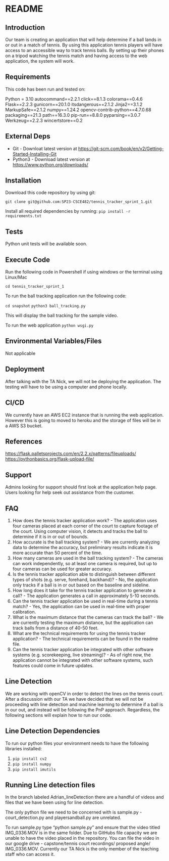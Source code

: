 # README


## Introduction ##


Our team is creating an application that will help determine if a ball lands in or out in a match of tennis. By using this application tennis players will have access to an accessible way to track tennis balls. By setting up their phones on a tripod watching the tennis match and having access to the web application, the system will work. 


## Requirements ##


This code has been run and tested on:


Python = 3.10
autocommand==2.2.1
click==8.1.3
colorama==0.4.6
Flask==2.2.3
gunicorn==20.1.0
itsdangerous==2.1.2
Jinja2==3.1.2
MarkupSafe==2.1.2
numpy==1.24.2
opencv-contrib-python==4.7.0.68
packaging==21.3
path==16.3.0
pip-run==8.8.0
pyparsing==3.0.7
Werkzeug==2.2.3
wincertstore==0.2






## External Deps  ##


* Git - Downloat latest version at https://git-scm.com/book/en/v2/Getting-Started-Installing-Git
* Python3 - Download latest version at https://www.python.org/downloads/


## Installation ##


Download this code repository by using git:


 `git clone git@github.com:SP23-CSCE482/tennis_tracker_sprint_1.git`
 
Install all required dependencies by running:
 `pip install -r requirements.txt`






## Tests ##


Python unit tests will be available soon.


## Execute Code ##


Run the following code in Powershell if using windows or the terminal using Linux/Mac


  `cd tennis_tracker_sprint_1`


To run the ball tracking application run the following code:


  `cd snapshot`
  `python3 ball_tracking.py`


This will display the ball tracking for the sample video.


To run the web application 
`python wsgi.py`


## Environmental Variables/Files ##


Not applicable




## Deployment ##


After talking with the TA Nick, we will not be deploying the application. 
The testing will have to be using a computer and phone locally. 


## CI/CD ##


We currently have an AWS EC2 instance that is running the web application. 
However this is going to moved to heroku and the storage of files will be in a AWS S3 bucket. 


## References ##
https://flask.palletsprojects.com/en/2.2.x/patterns/fileuploads/
https://pythonbasics.org/flask-upload-file/




## Support ##


Admins looking for support should first look at the application help page.
Users looking for help seek out assistance from the customer.

## FAQ ##

1. How does the tennis tracker application work? - The application uses four cameras placed at each corner of the court to capture footage of the court. Using computer  vision, it detects and tracks the ball to determine if it is in or out of bounds.
2. How accurate is the ball tracking system? - We are currently analyzing data to determine the accuracy, but preliminary results indicate it is more accurate than 50 percent of the time.
3. How many cameras are used in the ball tracking system? - The cameras can work independently, so at least one camera is required, but up to four cameras can be used for greater accuracy.
4. Is the tennis tracker application able to distinguish between different types of shots (e.g. serve, forehand, backhand)? - No, the application only tracks if a ball is in or out based on the baseline and sideline.
5. How long does it take for the tennis tracker application to generate a call? - The application generates a call in approximately 5-10 seconds.
6. Can the tennis tracker application be used in real-time during a tennis match? - Yes, the application can be used in real-time with proper calibration.
7. What is the maximum distance that the cameras can track the ball? - We are currently testing the maximum distance, but the application can track balls from a distance of 40-50 feet.
8. What are the technical requirements for using the tennis tracker application? - The technical requirements can be found in the readme file.
9. Can the tennis tracker application be integrated with other software systems (e.g. scorekeeping, live streaming)? - As of right now, the application cannot be integrated with other software systems, such features could come in future updates. 


## Line Detection ## 
We are working with openCV in order to detect the lines on the tennis court. After a discussion with our TA we have decided that we will not be proceeding with line detection and machine learning to determine if a ball is in our out, and instead will be following the PnP approach. Regardless, the following sections will explain how to run our code. 


## Line Detection Dependencies ##


To run our python files your environment needs to have the following libraries installed:
1. `pip install cv2`
2. `pip install numpy`
2. `pip install imutils`


## Running Line detection files ##
In the branch labeled Adrian_lineDetection there are a handful of videos and files that we have been using for line detection. 


The only python file we need to be concerned with is sample.py - court_detection.py and playersandball.py are unrelated. 


To run sample.py type “python sample.py” and ensure that the video titled IMG_0336.MOV is in the same folder. Due to GitHubs file capacity we are unable to have the video placed in the repository. You can file the video in our google drive - capstone/tennis court recordings/ proposed angle/ IMG_0336.MOV. Currently our TA Nick is the only member of the teaching staff who can access it. 


